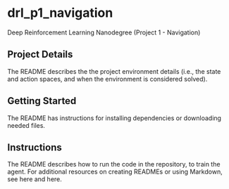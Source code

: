 # drl_p1_navigation
Deep Reinforcement Learning Nanodegree (Project 1 - Navigation)

## Project Details
The README describes the the project environment details (i.e., the state and action spaces, and when the environment is considered solved).

## Getting Started
The README has instructions for installing dependencies or downloading needed files.

## Instructions
The README describes how to run the code in the repository, to train the agent. For additional resources on creating READMEs or using Markdown, see here and here.
